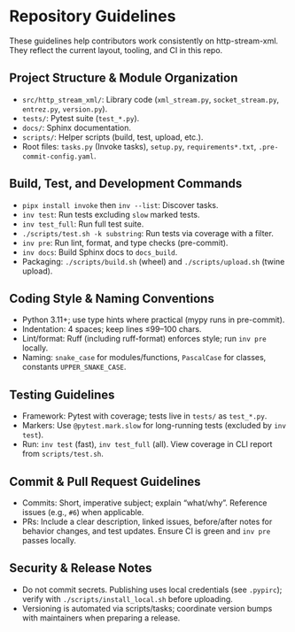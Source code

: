 # Repository Guidelines

These guidelines help contributors work consistently on http-stream-xml. They reflect the current layout, tooling, and CI in this repo.

## Project Structure & Module Organization
- `src/http_stream_xml/`: Library code (`xml_stream.py`, `socket_stream.py`, `entrez.py`, `version.py`).
- `tests/`: Pytest suite (`test_*.py`).
- `docs/`: Sphinx documentation.
- `scripts/`: Helper scripts (build, test, upload, etc.).
- Root files: `tasks.py` (Invoke tasks), `setup.py`, `requirements*.txt`, `.pre-commit-config.yaml`.

## Build, Test, and Development Commands
- `pipx install invoke` then `inv --list`: Discover tasks.
- `inv test`: Run tests excluding `slow` marked tests.
- `inv test_full`: Run full test suite.
- `./scripts/test.sh -k substring`: Run tests via coverage with a filter.
- `inv pre`: Run lint, format, and type checks (pre-commit).
- `inv docs`: Build Sphinx docs to `docs_build`.
- Packaging: `./scripts/build.sh` (wheel) and `./scripts/upload.sh` (twine upload).

## Coding Style & Naming Conventions
- Python 3.11+; use type hints where practical (mypy runs in pre-commit).
- Indentation: 4 spaces; keep lines ≤99–100 chars.
- Lint/format: Ruff (including ruff-format) enforces style; run `inv pre` locally.
- Naming: `snake_case` for modules/functions, `PascalCase` for classes, constants `UPPER_SNAKE_CASE`.

## Testing Guidelines
- Framework: Pytest with coverage; tests live in `tests/` as `test_*.py`.
- Markers: Use `@pytest.mark.slow` for long-running tests (excluded by `inv test`).
- Run: `inv test` (fast), `inv test_full` (all). View coverage in CLI report from `scripts/test.sh`.

## Commit & Pull Request Guidelines
- Commits: Short, imperative subject; explain “what/why”. Reference issues (e.g., `#6`) when applicable.
- PRs: Include a clear description, linked issues, before/after notes for behavior changes, and test updates. Ensure CI is green and `inv pre` passes locally.

## Security & Release Notes
- Do not commit secrets. Publishing uses local credentials (see `.pypirc`); verify with `./scripts/install_local.sh` before uploading.
- Versioning is automated via scripts/tasks; coordinate version bumps with maintainers when preparing a release.
